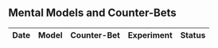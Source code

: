 ## Mental Models and Counter-Bets

| Date | Model | Counter-Bet | Experiment | Status |
|------|-------|-------------|------------|--------|
